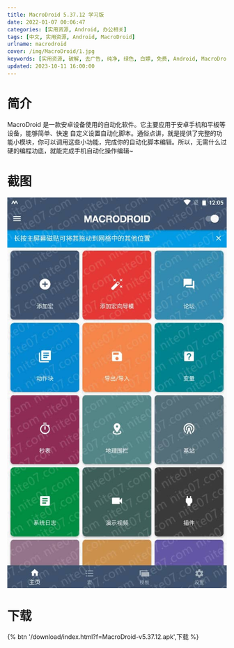 ```yaml
---
title: MacroDroid 5.37.12 学习版
date: 2022-01-07 00:06:47
categories: [实用资源, Android, 办公相关]
tags: [中文, 实用资源, Android, MacroDroid]
urlname: macrodroid
cover: /img/MacroDroid/1.jpg
keywords: [实用资源, 破解, 去广告, 纯净, 绿色, 白嫖, 免费, Android, MacroDroid]
updated: 2023-10-11 16:00:00
---
```


# 简介

MacroDroid 是一款安卓设备使用的自动化软件。它主要应用于安卓手机和平板等设备，能够简单、快速 自定义设置自动化脚本。通俗点讲，就是提供了完整的功能小模块，你可以调用这些小功能，完成你的自动化脚本编辑。所以，无需什么过硬的编程功底，就能完成手机自动化操作编辑~

# 截图

![](/img/MacroDroid/2.jpg)

# 下载

{% btn '/download/index.html?f=MacroDroid-v5.37.12.apk',下载 %}
